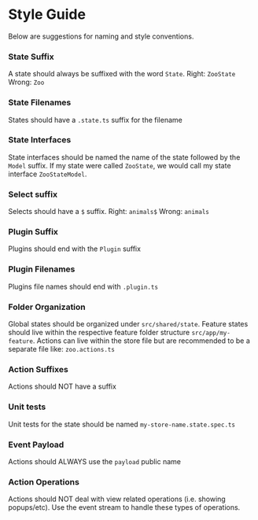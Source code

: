 # Style Guide
Below are suggestions for naming and style conventions.

### State Suffix
A state should always be suffixed with the word `State`. Right: `ZooState` Wrong: `Zoo`

### State Filenames
States should have a `.state.ts` suffix for the filename

### State Interfaces
State interfaces should be named the name of the state followed by the `Model` suffix. If my
state were called `ZooState`, we would call my state interface `ZooStateModel`.

### Select suffix
Selects should have a `$` suffix. Right: `animals$` Wrong: `animals`

### Plugin Suffix
Plugins should end with the `Plugin` suffix

### Plugin Filenames
Plugins file names should end with `.plugin.ts`

### Folder Organization
Global states should be organized under `src/shared/state`.
Feature states should live within the respective feature folder structure `src/app/my-feature`.
Actions can live within the store file but are recommended to be a separate file like: `zoo.actions.ts`

### Action Suffixes
Actions should NOT have a suffix

### Unit tests
Unit tests for the state should be named `my-store-name.state.spec.ts`

### Event Payload
Actions should ALWAYS use the `payload` public name

### Action Operations
Actions should NOT deal with view related operations (i.e. showing popups/etc). Use the event
stream to handle these types of operations.

